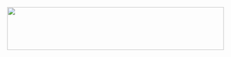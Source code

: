 <!--타이틀 부분-->
<div align="center">
<img src="https://capsule-render.vercel.app/api?type=waving&color=4ab7f6&height=200&section=header&text=Sumin's%20GitHub&fontColor=fff&fontSize=50&animation=fadeIn" width="100%" height="100" />
</div>

<!--
**breath0312/breath0312** is a ✨ _special_ ✨ repository because its `README.md` (this file) appears on your GitHub profile.

Here are some ideas to get you started:

- 🔭 I’m currently working on ...
- 🌱 I’m currently learning ...
- 👯 I’m looking to collaborate on ...
- 🤔 I’m looking for help with ...
- 💬 Ask me about ...
- 📫 How to reach me: ...
- 😄 Pronouns: ...
- ⚡ Fun fact: ...
-->
